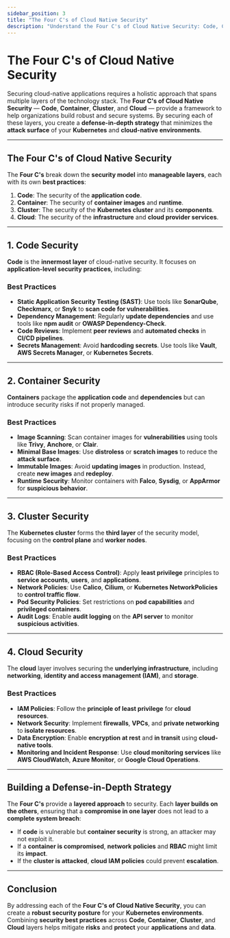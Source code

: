 ```yaml
---
sidebar_position: 3
title: "The Four C's of Cloud Native Security"
description: "Understand the Four C's of Cloud Native Security: Code, Container, Cluster, and Cloud, and learn best practices to secure Kubernetes environments."
---
```


# The Four C's of Cloud Native Security

Securing cloud-native applications requires a holistic approach that spans multiple layers of the technology stack. The **Four C's of Cloud Native Security** — **Code**, **Container**, **Cluster**, and **Cloud** — provide a framework to help organizations build robust and secure systems. By securing each of these layers, you create a **defense-in-depth strategy** that minimizes the **attack surface** of your **Kubernetes** and **cloud-native environments**.

---

## The Four C's of Cloud Native Security

The **Four C's** break down the **security model** into **manageable layers**, each with its own **best practices**:

1. **Code**: The security of the **application code**.
2. **Container**: The security of **container images** and **runtime**.
3. **Cluster**: The security of the **Kubernetes cluster** and its **components**.
4. **Cloud**: The security of the **infrastructure** and **cloud provider services**.

---

## 1. Code Security

**Code** is the **innermost layer** of cloud-native security. It focuses on **application-level security practices**, including:

### Best Practices

- **Static Application Security Testing (SAST)**: Use tools like **SonarQube**, **Checkmarx**, or **Snyk** to **scan code for vulnerabilities**.
- **Dependency Management**: Regularly **update dependencies** and use tools like **npm audit** or **OWASP Dependency-Check**.
- **Code Reviews**: Implement **peer reviews** and **automated checks** in **CI/CD pipelines**.
- **Secrets Management**: Avoid **hardcoding secrets**. Use tools like **Vault**, **AWS Secrets Manager**, or **Kubernetes Secrets**.

---

## 2. Container Security

**Containers** package the **application code** and **dependencies** but can introduce security risks if not properly managed.

### Best Practices

- **Image Scanning**: Scan container images for **vulnerabilities** using tools like **Trivy**, **Anchore**, or **Clair**.
- **Minimal Base Images**: Use **distroless** or **scratch images** to reduce the **attack surface**.
- **Immutable Images**: Avoid **updating images** in production. Instead, create **new images** and **redeploy**.
- **Runtime Security**: Monitor containers with **Falco**, **Sysdig**, or **AppArmor** for **suspicious behavior**.

---

## 3. Cluster Security

The **Kubernetes cluster** forms the **third layer** of the security model, focusing on the **control plane** and **worker nodes**.

### Best Practices

- **RBAC (Role-Based Access Control)**: Apply **least privilege** principles to **service accounts**, **users**, and **applications**.
- **Network Policies**: Use **Calico**, **Cilium**, or **Kubernetes NetworkPolicies** to **control traffic flow**.
- **Pod Security Policies**: Set restrictions on **pod capabilities** and **privileged containers**.
- **Audit Logs**: Enable **audit logging** on the **API server** to monitor **suspicious activities**.

---

## 4. Cloud Security

The **cloud** layer involves securing the **underlying infrastructure**, including **networking**, **identity and access management (IAM)**, and **storage**.

### Best Practices

- **IAM Policies**: Follow the **principle of least privilege** for **cloud resources**.
- **Network Security**: Implement **firewalls**, **VPCs**, and **private networking** to **isolate resources**.
- **Data Encryption**: Enable **encryption at rest** and **in transit** using **cloud-native tools**.
- **Monitoring and Incident Response**: Use **cloud monitoring services** like **AWS CloudWatch**, **Azure Monitor**, or **Google Cloud Operations**.

---

## Building a Defense-in-Depth Strategy

The **Four C's** provide a **layered approach** to security. Each **layer builds on the others**, ensuring that a **compromise in one layer** does not lead to a **complete system breach**:

- If **code** is vulnerable but **container security** is strong, an attacker may not exploit it.
- If a **container is compromised**, **network policies** and **RBAC** might limit its **impact**.
- If the **cluster is attacked**, **cloud IAM policies** could prevent **escalation**.

---

## Conclusion

By addressing each of the **Four C's of Cloud Native Security**, you can create a **robust security posture** for your **Kubernetes environments**. Combining **security best practices** across **Code**, **Container**, **Cluster**, and **Cloud** layers helps mitigate **risks** and **protect** your **applications** and **data**.
